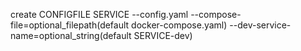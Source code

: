 create CONFIGFILE SERVICE --config.yaml --compose-file=optional_filepath(default docker-compose.yaml) --dev-service-name=optional_string(default SERVICE-dev)
